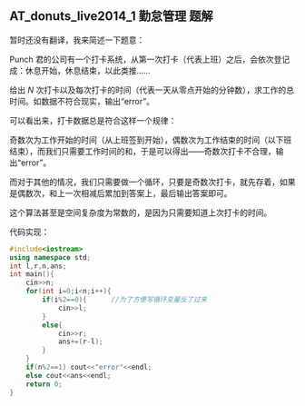 ## AT_donuts_live2014_1 勤怠管理 题解

暂时还没有翻译，我来简述一下题意：

Punch 君的公司有一个打卡系统，从第一次打卡（代表上班）之后，会依次登记成：休息开始，休息结束，以此类推……

给出 $N$ 次打卡以及每次打卡的时间（代表一天从零点开始的分钟数），求工作的总时间。如数据不符合现实，输出“error”。

可以看出来，打卡数据总是符合这样一个规律：

奇数次为工作开始的时间（从上班签到开始），偶数次为工作结束的时间（以下班结束），而我们只需要工作时间的和，于是可以得出——奇数次打卡不合理，输出“error”。

而对于其他的情况，我们只需要做一个循环，只要是奇数次打卡，就先存着，如果是偶数次，和上一次相减后累加到答案上，最后输出答案即可。

这个算法甚至是空间复杂度为常数的，是因为只需要知道上次打卡的时间。

代码实现：
```cpp
#include<iostream>
using namespace std;
int l,r,n,ans;
int main(){
    cin>>n;
    for(int i=0;i<n;i++){
        if(i%2==0){      //为了方便写循环变量反了过来
            cin>>l;
        }
        else{
            cin>>r;
            ans+=(r-l);
        }
    }
    if(n%2==1) cout<<"error"<<endl;
    else cout<<ans<<endl;
    return 0;
}
```